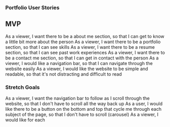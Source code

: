 ### Portfolio User Stories

## MVP
As a viewer, I want there to be a about me section, so that I can get to know a little bit more about the person
As a viewer, I want there to be a portfolio section, so that I can see skills
As a viewer, I want there to be a resume section, so that I can see past work experiences
As a viewer, I want there to be a contact me section, so that I can get in contact with the person
As a viewer, I would like a navigation bar, so that I can navigate through the website easily
As a viewer, I would like the website to be simple and readable, so that it's not distracting and difficult to read

### Stretch Goals
As a viewer, I want the navigation bar to follow as I scroll through the website, so that I don't have to scroll all the way back up
As a user, I would like there to be a button on the bottom and top that cycle me through each subject of the page, so that I don't have to scroll (carousel)
As a viewer, I would like for each 
